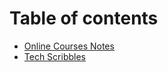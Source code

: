 # Table of contents

* [Online Courses Notes](./online_courses_notes/README.md)
* [Tech Scribbles](./tech_scribbles/README.md)
